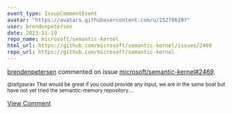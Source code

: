 ```yaml
---
event_type: IssueCommentEvent
avatar: "https://avatars.githubusercontent.com/u/15270620?"
user: brendenpetersen
date: 2023-11-19
repo_name: microsoft/semantic-kernel
html_url: https://github.com/microsoft/semantic-kernel/issues/2469
repo_url: https://github.com/microsoft/semantic-kernel
---
```


<a href='https://github.com/brendenpetersen' target='_blank'>brendenpetersen</a> commented on issue <a href='https://github.com/microsoft/semantic-kernel/issues/2469' target='_blank'>microsoft/semantic-kernel#2469</a>.

<small>@lallgaurav That would be great if you could provide any input, we are in the same boat but have not yet tried the semantic-memory repository....</small>

<a href='https://github.com/microsoft/semantic-kernel/issues/2469' target='_blank'>View Comment</a>